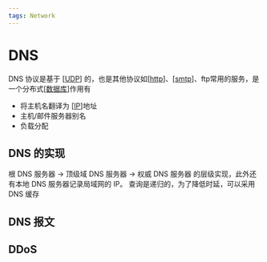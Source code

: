 ```yaml
---
tags: Network
---
```

# DNS

DNS 协议是基于 [[UDP]] 的，也是其他协议如[[http]]、[[smtp]]、ftp常用的服务，是一个分布式[[数据库]]作用有

- 将主机名翻译为 [[IP]]地址
- 主机/邮件服务器别名
- 负载分配

## DNS 的实现

根 DNS 服务器 -> 顶级域 DNS 服务器 -> 权威 DNS 服务器 的层级实现，此外还有本地 DNS 服务器记录局域网的 IP。
查询是递归的，为了降低时延，可以采用 DNS 缓存

## DNS 报文

## DDoS

[//begin]: # "Autogenerated link references for markdown compatibility"
[UDP]: ../transport/UDP.md "UDP"
[http]: http.md "http"
[smtp]: smtp.md "smtp"
[数据库]: ../../database/数据库.md "数据库"
[IP]: ../network/IP.md "IP"
[//end]: # "Autogenerated link references"
